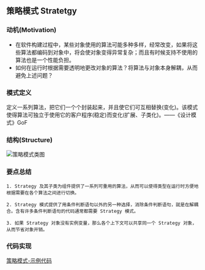 ## 策略模式 Stratetgy

### **动机(Motivation)**

- 在软件构建过程中，某些对象使用的算法可能多种多样，经常改变，如果将这些算法都编码到对象中，将会使对象变得异常复杂；而且有时候支持不使用的算法也是一个性能负担。
- 如何在运行时根据需要透明地更改对象的算法？将算法与对象本身解耦，从而避免上述问题？

### **模式定义**

定义一系列算法，把它们一个个封装起来，并且使它们可互相替换(变化)。该模式使得算法可独立于使用它的客户程序(稳定)而变化(扩展、子类化)。——《设计模式》GoF

### **结构(Structure)**

![策略模式类图](https://github.com/jiangshuangjun/pictures/blob/master/%E7%AD%96%E7%95%A5%E6%A8%A1%E5%BC%8F%E7%B1%BB%E5%9B%BE.jpg)

### **要点总结**

```
1. Strategy 及其子类为组件提供了一系列可重用的算法，从而可以使得类型在运行时方便地根据需要在各个算法之间进行切换。

2. Strategy 模式提供了用条件判断语句以外的另一种选择，消除条件判断语句，就是在解耦合。含有许多条件判断语句的代码通常都需要 Strategy 模式。

3. 如果 Strategy 对象没有实例变量，那么各个上下文可以共享同一个 Strategy 对象，从而节省对象开销。
```

### **代码实现**

[策略模式-示例代码](https://github.com/jiangshuangjun/mystudy/tree/master/design-pattern/src/main/java/study/pattern/strategy)